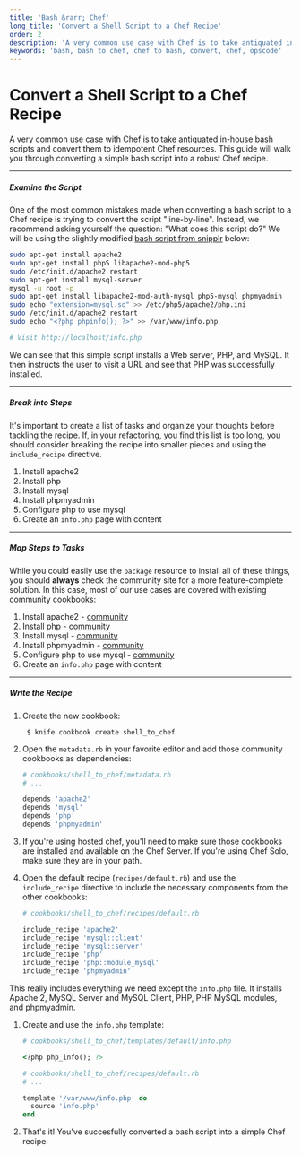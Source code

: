 ```yaml
---
title: 'Bash &rarr; Chef'
long_title: 'Convert a Shell Script to a Chef Recipe'
order: 2
description: 'A very common use case with Chef is to take antiquated in-house bash scripts and convert them to idempotent Chef resources. This guide will walk you through converting a simple bash script into a robust Chef recipe.'
keywords: 'bash, bash to chef, chef to bash, convert, chef, opscode'
---
```


Convert a Shell Script to a Chef Recipe
=======================================
A very common use case with Chef is to take antiquated in-house bash scripts and convert them to idempotent Chef resources. This guide will walk you through converting a simple bash script into a robust Chef recipe.

---

##### Examine the Script
One of the most common mistakes made when converting a bash script to a Chef recipe is trying to convert the script "line-by-line". Instead, we recommend asking yourself the question: "What does this script do?" We will be using the slightly modified [bash script from snipplr](http://snipplr.com/view/49047/) below:

```bash
sudo apt-get install apache2
sudo apt-get install php5 libapache2-mod-php5
sudo /etc/init.d/apache2 restart
sudo apt-get install mysql-server
mysql -u root -p
sudo apt-get install libapache2-mod-auth-mysql php5-mysql phpmyadmin
sudo echo "extension=mysql.so" >> /etc/php5/apache2/php.ini
sudo /etc/init.d/apache2 restart
sudo echo "<?php phpinfo(); ?>" >> /var/www/info.php

# Visit http://localhost/info.php
```

We can see that this simple script installs a Web server, PHP, and MySQL. It then instructs the user to visit a URL and see that PHP was successfully installed.

---

##### Break into Steps
It's important to create a list of tasks and organize your thoughts before tackling the recipe. If, in your refactoring, you find this list is too long, you should consider breaking the recipe into smaller pieces and using the `include_recipe` directive.

1. Install apache2
1. Install php
1. Install mysql
1. Install phpmyadmin
1. Configure php to use mysql
1. Create an `info.php` page with content

---

##### Map Steps to Tasks
While you could easily use the `package` resource to install all of these things, you should **always** check the community site for a more feature-complete solution. In this case, most of our use cases are covered with existing community cookbooks:

1. Install apache2 - [community](http://community.opscode.com/cookbooks/apache2)
1. Install php - [community](http://community.opscode.com/cookbooks/php)
1. Install mysql - [community](http://community.opscode.com/cookbooks/mysql)
1. Install phpmyadmin - [community](http://community.opscode.com/cookbooks/phpmyadmin)
1. Configure php to use mysql - [community](https://github.com/opscode-cookbooks/php#deprecated-recipes)
1. Create an `info.php` page with content

---

##### Write the Recipe
1. Create the new cookbook:

        $ knife cookbook create shell_to_chef

1. Open the `metadata.rb` in your favorite editor and add those community cookbooks as dependencies:

    ```ruby
    # cookbooks/shell_to_chef/metadata.rb
    # ...

    depends 'apache2'
    depends 'mysql'
    depends 'php'
    depends 'phpmyadmin'
    ```

1. If you're using hosted chef, you'll need to make sure those cookbooks are installed and available on the Chef Server. If you're using Chef Solo, make sure they are in your path.

1. Open the default recipe (`recipes/default.rb`) and use the `include_recipe` directive to include the necessary components from the other cookbooks:

    ```ruby
    # cookbooks/shell_to_chef/recipes/default.rb

    include_recipe 'apache2'
    include_recipe 'mysql::client'
    include_recipe 'mysql::server'
    include_recipe 'php'
    include_recipe 'php::module_mysql'
    include_recipe 'phpmyadmin'
    ```

  This really includes everything we need except the `info.php` file. It installs Apache 2, MySQL Server and MySQL Client, PHP, PHP MySQL modules, and phpmyadmin.

1. Create and use the `info.php` template:

    ```ruby
    # cookbooks/shell_to_chef/templates/default/info.php

    <?php php_info(); ?>
    ```

    ```ruby
    # cookbooks/shell_to_chef/recipes/default.rb
    # ...

    template '/var/www/info.php' do
      source 'info.php'
    end
    ```

1. That's it! You've succesfully converted a bash script into a simple Chef recipe.